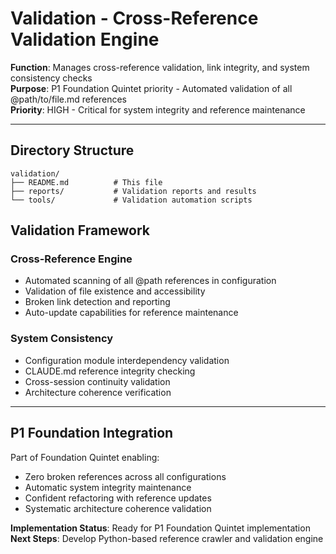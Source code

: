 # Validation - Cross-Reference Validation Engine

**Function**: Manages cross-reference validation, link integrity, and system consistency checks  
**Purpose**: P1 Foundation Quintet priority - Automated validation of all @path/to/file.md references  
**Priority**: HIGH - Critical for system integrity and reference maintenance  

---

## Directory Structure

```
validation/
├── README.md          # This file
├── reports/           # Validation reports and results
└── tools/             # Validation automation scripts
```

## Validation Framework

### Cross-Reference Engine
- Automated scanning of all @path references in configuration
- Validation of file existence and accessibility
- Broken link detection and reporting
- Auto-update capabilities for reference maintenance

### System Consistency
- Configuration module interdependency validation
- CLAUDE.md reference integrity checking
- Cross-session continuity validation
- Architecture coherence verification

---

## P1 Foundation Integration

Part of Foundation Quintet enabling:
- Zero broken references across all configurations
- Automatic system integrity maintenance
- Confident refactoring with reference updates
- Systematic architecture coherence validation

**Implementation Status**: Ready for P1 Foundation Quintet implementation  
**Next Steps**: Develop Python-based reference crawler and validation engine